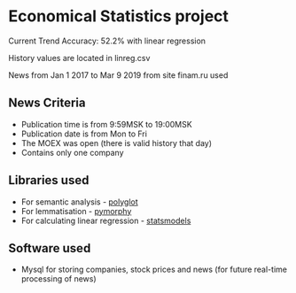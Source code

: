 # Economical Statistics project

Current Trend Accuracy: 52.2% with linear regression

History values are located in linreg.csv

News from Jan 1 2017 to Mar 9 2019 from site finam.ru used
## News Criteria
* Publication time is from 9:59MSK to 19:00MSK
* Publication date is from Mon to Fri
* The MOEX was open (there is valid history that day)
* Contains only one company

## Libraries used
* For semantic analysis - [polyglot](https://github.com/aboSamoor/polyglot)
* For lemmatisation - [pymorphy](https://github.com/kmike/pymorphy2)
* For calculating linear regression - [statsmodels](https://github.com/statsmodels/statsmodels)

## Software used
* Mysql for storing companies, stock prices and news (for future real-time processing of news)
